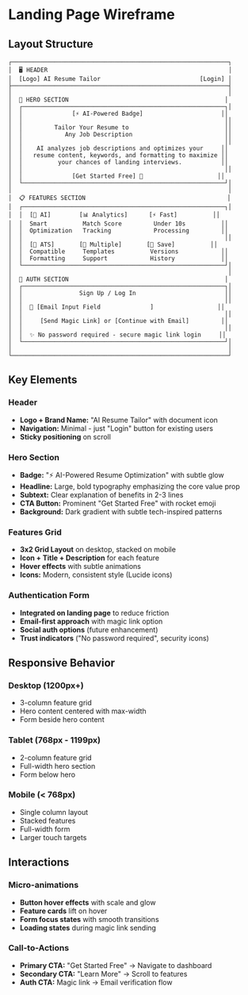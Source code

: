 
# Landing Page Wireframe

## Layout Structure

```
┌─────────────────────────────────────────────────────────────┐
│  🖥️ HEADER                                                   │
│  [Logo] AI Resume Tailor                            [Login] │
├─────────────────────────────────────────────────────────────┤
│                                                             │
│  🎯 HERO SECTION                                            │
│  ┌─────────────────────────────────────────────────────────┐│
│  │              [⚡ AI-Powered Badge]                      ││
│  │                                                         ││
│  │         Tailor Your Resume to                           ││
│  │            Any Job Description                          ││
│  │                                                         ││
│  │    AI analyzes job descriptions and optimizes your     ││
│  │   resume content, keywords, and formatting to maximize ││
│  │          your chances of landing interviews.           ││
│  │                                                         ││
│  │              [Get Started Free] 🚀                     ││
│  └─────────────────────────────────────────────────────────┘│
│                                                             │
│  📋 FEATURES SECTION                                        │
│  ┌─────────────────────────────────────────────────────────┐│
│  │  [🤖 AI]        [📊 Analytics]      [⚡ Fast]          ││
│  │  Smart          Match Score         Under 10s          ││
│  │  Optimization   Tracking            Processing         ││
│  │                                                         ││
│  │  [🎯 ATS]       [📝 Multiple]       [💾 Save]          ││
│  │  Compatible     Templates          Versions            ││
│  │  Formatting     Support            History             ││
│  └─────────────────────────────────────────────────────────┘│
│                                                             │
│  🔐 AUTH SECTION                                            │
│  ┌─────────────────────────────────────────────────────────┐│
│  │                Sign Up / Log In                         ││
│  │                                                         ││
│  │  📧 [Email Input Field              ]                  ││
│  │                                                         ││
│  │     [Send Magic Link] or [Continue with Email]         ││
│  │                                                         ││
│  │  ✨ No password required - secure magic link login     ││
│  └─────────────────────────────────────────────────────────┘│
│                                                             │
└─────────────────────────────────────────────────────────────┘
```

## Key Elements

### Header
- **Logo + Brand Name:** "AI Resume Tailor" with document icon
- **Navigation:** Minimal - just "Login" button for existing users
- **Sticky positioning** on scroll

### Hero Section
- **Badge:** "⚡ AI-Powered Resume Optimization" with subtle glow
- **Headline:** Large, bold typography emphasizing the core value prop
- **Subtext:** Clear explanation of benefits in 2-3 lines
- **CTA Button:** Prominent "Get Started Free" with rocket emoji
- **Background:** Dark gradient with subtle tech-inspired patterns

### Features Grid
- **3x2 Grid Layout** on desktop, stacked on mobile
- **Icon + Title + Description** for each feature
- **Hover effects** with subtle animations
- **Icons:** Modern, consistent style (Lucide icons)

### Authentication Form
- **Integrated on landing page** to reduce friction
- **Email-first approach** with magic link option
- **Social auth options** (future enhancement)
- **Trust indicators** ("No password required", security icons)

## Responsive Behavior

### Desktop (1200px+)
- 3-column feature grid
- Hero content centered with max-width
- Form beside hero content

### Tablet (768px - 1199px)  
- 2-column feature grid
- Full-width hero section
- Form below hero

### Mobile (< 768px)
- Single column layout
- Stacked features
- Full-width form
- Larger touch targets

## Interactions

### Micro-animations
- **Button hover effects** with scale and glow
- **Feature cards** lift on hover
- **Form focus states** with smooth transitions
- **Loading states** during magic link sending

### Call-to-Actions
- **Primary CTA:** "Get Started Free" → Navigate to dashboard
- **Secondary CTA:** "Learn More" → Scroll to features
- **Auth CTA:** Magic link → Email verification flow
